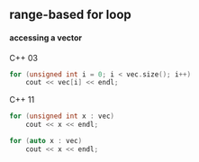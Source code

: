 <h2>range-based for loop</h2>

<h4>accessing a vector</h4>

C++ 03
```c++
for (unsigned int i = 0; i < vec.size(); i++)
	cout << vec[i] << endl;
```

C++ 11
```c++
for (unsigned int x : vec)
	cout << x << endl;
```

```c++
for (auto x : vec)
	cout << x << endl;
```

<aside class="notes">
</aside>

